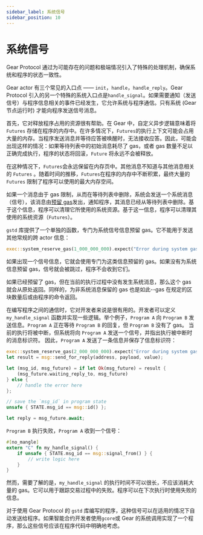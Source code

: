 ```yaml
---
sidebar_label: 系统信号
sidebar_position: 10
---
```


# 系统信号

Gear Protocol 通过为可能存在的问题和极端情况引入了特殊的处理机制，确保系统和程序的状态一致性。

Gear actor 有三个常见的入口点 —— `init`，`handle`，`handle_reply`。Gear Protocol 引入的另一个特殊的系统入口点是`handle_signal`。如果需要通知（发送信号）与程序信息相关的事件已经发生，它允许系统与程序通信。只有系统 (Gear 节点运行时) 才能向程序发送信号消息。

首先，它对释放程序占用的资源很有帮助。在 Gear 中，自定义异步逻辑意味着将 `Futures` 存储在程序的内存中。在许多情况下，`Futures`的执行上下文可能会占用大量的内存。当程序发送消息并等待应答被唤醒时，无法接收应答。因此，可能会出现这样的情况：如果等待列表中的初始消息耗尽了 gas，或者 gas 数量不足以正确完成执行，程序的状态将回滚，`Future` 将永远不会被释放。

在这种情况下，`Futures`会永远保留在内存页中。其他消息不知道与其他消息相关的 `Futures` 。随着时间的推移，`Futures`在程序的内存中不断积累，最终大量的 `Futures` 限制了程序可以使用的最大内存空间。

如果一个消息由于 gas 限制，从而在等待列表中删除，系统会发送一个系统消息（信号），该消息由[预留 gas](/developing-contracts/gas-reservation.md)发出，通知程序，其消息已经从等待列表中删除。基于这个信息，程序可以清理它所使用的系统资源。基于这一信息，程序可以清理其使用的系统资源（`Futures`）。

`gstd` 库提供了一个单独的函数，专门为系统信号信息预留 gas。它不能用于发送其他常规的跨 actor 信息：

```rust
exec::system_reserve_gas(1_000_000_000).expect("Error during system gas reservation");
```

如果出现一个信号信息，它就会使用专门为这类信息预留的 gas。如果没有为系统信息预留 gas，信号就会被跳过，程序不会收到它们。

如果已经预留了 gas，但在当前的执行过程中没有发生系统消息，那么这个 gas 就会从原处返回。同样的，为非系统消息保留的 gas 也是如此--gas 在规定的区块数量后或由程序的命令返回。

在编写程序之间的通信时，它对开发者来说是很有用的。开发者可以定义 `my_handle_signal` 函数并实现一些逻辑。举个例子，`Program A` 向 `Program B` 发送信息。`Program A` 正在等待 `Program B` 的回复，但 `Program B` 没有了 gas。
当前的执行将被中断，但系统将向 `Program A` 发送一个信号，并指出执行被中断时的消息标识符。
因此，`Program A` 发送了一条信息并保存了信息标识符：

```rust
exec::system_reserve_gas(2_000_000_000).expect("Error during system gas reservation");
let result = msg::send_for_reply(address, payload, value);

let (msg_id, msg_future) = if let Ok(msg_future) = result {
    (msg_future.waiting_reply_to, msg_future)
} else {
    // handle the error here
};

// save the `msg_id` in program state
unsafe { STATE.msg_id == msg::id() };

let reply = msg_future.await;
```

`Program B` 执行失败，`Program A` 收到一个信号：

```rust
#[no_mangle]
extern "C" fn my_handle_signal() {
    if unsafe { STATE.msg_id == msg::signal_from() } {
        // write logic here
    }
}
```

然而，需要了解的是，`my_handle_signal` 的执行时间不可以很长，不应该消耗大量的 gas。它可以用于跟踪交易过程中的失败。程序可以在下次执行时使用失败的信息。

对于使用 Gear Protocol 的 `gstd` 库编写的程序，这种信号可以在适用的情况下自动发送给程序。如果智能合约开发者使用`gcore`或 Gear 的系统调用实现了一个程序，那么这些信号应该在程序代码中明确地考虑。
